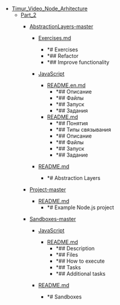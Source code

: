- <a href = "E:\Node_projects\Node_Way\Education\Timur_Video_Node_Arhitecture\cat.Timur_Video_Node_Arhitecture\dir.Timur_Video_Node_Arhitecture.md">Timur_Video_Node_Arhitecture</a>
    - <a href = "E:\Node_projects\Node_Way\Education\Timur_Video_Node_Arhitecture\Part_2\cat.Part_2\dir.Part_2.md">Part_2</a>
        - <a href = "E:\Node_projects\Node_Way\Education\Timur_Video_Node_Arhitecture\Part_2\AbstractionLayers-master\cat.AbstractionLayers-master\dir.AbstractionLayers-master.md">AbstractionLayers-master</a>
            - <a href = "E:\Node_projects\Node_Way\Education\Timur_Video_Node_Arhitecture\Part_2\AbstractionLayers-master\Exercises.md">Exercises.md</a>
                - *# Exercises
                - *## Refactor
                - *## Improve functionality
            - <a href = "E:\Node_projects\Node_Way\Education\Timur_Video_Node_Arhitecture\Part_2\AbstractionLayers-master\JavaScript\cat.JavaScript\dir.JavaScript.md">JavaScript</a>
                - <a href = "E:\Node_projects\Node_Way\Education\Timur_Video_Node_Arhitecture\Part_2\AbstractionLayers-master\JavaScript\README.en.md">README.en.md</a>
                    - *## Описание
                    - *## Файлы
                    - *## Запуск
                    - *## Задания
                - <a href = "E:\Node_projects\Node_Way\Education\Timur_Video_Node_Arhitecture\Part_2\AbstractionLayers-master\JavaScript\README.md">README.md</a>
                    - *## Понятия
                    - *## Типы связывания
                    - *## Описание
                    - *## Файлы
                    - *## Запуск
                    - *## Задание
            
            - <a href = "E:\Node_projects\Node_Way\Education\Timur_Video_Node_Arhitecture\Part_2\AbstractionLayers-master\README.md">README.md</a>
                - *# Abstraction Layers
        
        - <a href = "E:\Node_projects\Node_Way\Education\Timur_Video_Node_Arhitecture\Part_2\Project-master\cat.Project-master\dir.Project-master.md">Project-master</a>
            - <a href = "E:\Node_projects\Node_Way\Education\Timur_Video_Node_Arhitecture\Part_2\Project-master\README.md">README.md</a>
                - *# Example Node.js project
        
        - <a href = "E:\Node_projects\Node_Way\Education\Timur_Video_Node_Arhitecture\Part_2\Sandboxes-master\cat.Sandboxes-master\dir.Sandboxes-master.md">Sandboxes-master</a>
            - <a href = "E:\Node_projects\Node_Way\Education\Timur_Video_Node_Arhitecture\Part_2\Sandboxes-master\JavaScript\cat.JavaScript\dir.JavaScript.md">JavaScript</a>
                - <a href = "E:\Node_projects\Node_Way\Education\Timur_Video_Node_Arhitecture\Part_2\Sandboxes-master\JavaScript\README.md">README.md</a>
                    - *## Description
                    - *## Files
                    - *## How to execute
                    - *## Tasks
                    - *## Additional tasks
            
            - <a href = "E:\Node_projects\Node_Way\Education\Timur_Video_Node_Arhitecture\Part_2\Sandboxes-master\README.md">README.md</a>
                - *# Sandboxes
        
    
